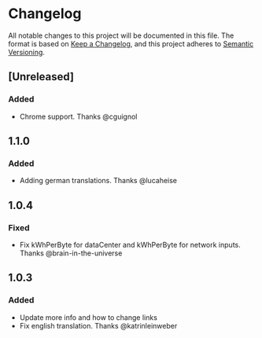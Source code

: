 # Changelog
All notable changes to this project will be documented in this file.
The format is based on [Keep a Changelog](https://keepachangelog.com/en/1.0.0/),
and this project adheres to [Semantic Versioning](https://semver.org/spec/v2.0.0.html).

## [Unreleased]
### Added
- Chrome support. Thanks @cguignol

## 1.1.0
### Added
- Adding german translations. Thanks @lucaheise

## 1.0.4
### Fixed
- Fix kWhPerByte for dataCenter and kWhPerByte for network inputs. Thanks @brain-in-the-universe

## 1.0.3
### Added
- Update more info and how to change links
- Fix english translation. Thanks @katrinleinweber

